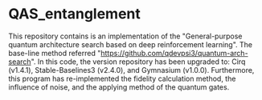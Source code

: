 # QAS_entanglement
This repository contains is an implementation of the "General-purpose quantum architecture search based on deep reinforcement learning".
The base-line method referred "https://github.com/qdevpsi3/quantum-arch-search".
In this code, the version repository has been upgraded to: Cirq (v1.4.1), Stable-Baselines3 (v2.4.0), and Gymnasium (v1.0.0).
Furthermore, this program has re-implemented the fidelity calculation method, the influence of noise, and the applying method of the quantum gates.

